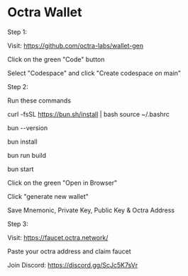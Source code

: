# Octra Wallet

Step 1:

Visit: https://github.com/octra-labs/wallet-gen

Click on the green "Code" button

Select "Codespace" and click "Create codespace on main"

Step 2:

Run these commands

curl -fsSL https://bun.sh/install | bash
source ~/.bashrc

bun --version

bun install

bun run build

bun start

Click on the green "Open in Browser"

Click "generate new wallet"

Save Mnemonic, Private Key, Public Key & Octra Address

Step 3:

Visit: https://faucet.octra.network/

Paste your octra address and claim faucet

Join Discord: https://discord.gg/ScJc5K7sVr
